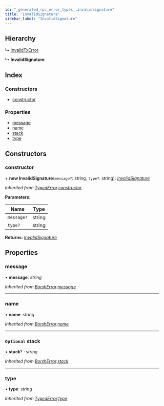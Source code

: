 ```yaml
---
id: "_generated_rpc_error_types_.invalidsignature"
title: "InvalidSignature"
sidebar_label: "InvalidSignature"
---
```


## Hierarchy

  ↳ [InvalidTxError](_generated_rpc_error_types_.invalidtxerror.md)

  ↳ **InvalidSignature**

## Index

### Constructors

* [constructor](_generated_rpc_error_types_.invalidsignature.md#constructor)

### Properties

* [message](_generated_rpc_error_types_.invalidsignature.md#message)
* [name](_generated_rpc_error_types_.invalidsignature.md#name)
* [stack](_generated_rpc_error_types_.invalidsignature.md#optional-stack)
* [type](_generated_rpc_error_types_.invalidsignature.md#type)

## Constructors

###  constructor

\+ **new InvalidSignature**(`message?`: string, `type?`: string): *[InvalidSignature](_generated_rpc_error_types_.invalidsignature.md)*

*Inherited from [TypedError](_utils_errors_.typederror.md).[constructor](_utils_errors_.typederror.md#constructor)*

**Parameters:**

Name | Type |
------ | ------ |
`message?` | string |
`type?` | string |

**Returns:** *[InvalidSignature](_generated_rpc_error_types_.invalidsignature.md)*

## Properties

###  message

• **message**: *string*

*Inherited from [BorshError](_utils_serialize_.borsherror.md).[message](_utils_serialize_.borsherror.md#message)*

___

###  name

• **name**: *string*

*Inherited from [BorshError](_utils_serialize_.borsherror.md).[name](_utils_serialize_.borsherror.md#name)*

___

### `Optional` stack

• **stack**? : *string*

*Inherited from [BorshError](_utils_serialize_.borsherror.md).[stack](_utils_serialize_.borsherror.md#optional-stack)*

___

###  type

• **type**: *string*

*Inherited from [TypedError](_utils_errors_.typederror.md).[type](_utils_errors_.typederror.md#type)*
